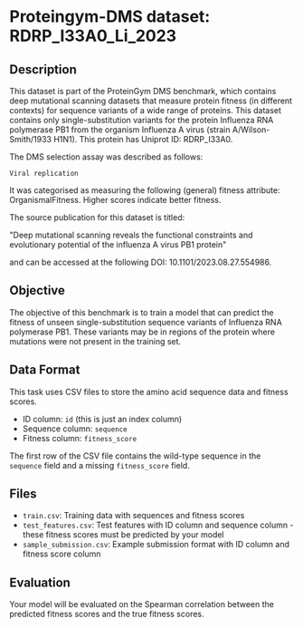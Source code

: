 
# Proteingym-DMS dataset: RDRP_I33A0_Li_2023

## Description

This dataset is part of the ProteinGym DMS benchmark, which contains deep mutational scanning datasets that measure
protein fitness (in different contexts) for sequence variants of a wide range of proteins. This dataset contains
only single-substitution variants for the protein Influenza RNA polymerase PB1 from the organism Influenza A virus (strain A/Wilson-Smith/1933 H1N1). This protein has Uniprot ID: RDRP_I33A0. 

The DMS selection assay was described as follows: 

    Viral replication

It was categorised as measuring the following (general) fitness attribute: OrganismalFitness. Higher scores indicate better fitness.

The source publication for this dataset is titled: 

"Deep mutational scanning reveals the functional constraints and evolutionary potential of the influenza A virus PB1 protein"

and can be accessed at the following DOI: 10.1101/2023.08.27.554986.

## Objective

The objective of this benchmark is to train a model that can predict the fitness of unseen single-substitution sequence variants of Influenza RNA polymerase PB1.
These variants may be in regions of the protein where mutations were not present in the training set.

## Data Format

This task uses CSV files to store the amino acid sequence data and fitness scores.
- ID column: `id` (this is just an index column)
- Sequence column: `sequence`
- Fitness column: `fitness_score`

The first row of the CSV file contains the wild-type sequence in the `sequence` field and a missing `fitness_score` field.

## Files

- `train.csv`: Training data with sequences and fitness scores
- `test_features.csv`: Test features with ID column and sequence column - these fitness scores must be predicted by your model
- `sample_submission.csv`: Example submission format with ID column and fitness score column

## Evaluation

Your model will be evaluated on the Spearman correlation between the predicted fitness scores and the true fitness scores.

